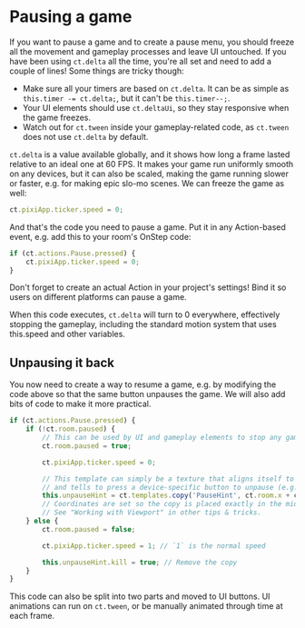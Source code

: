 # Pausing a game

If you want to pause a game and to create a pause menu, you should freeze all the movement and gameplay processes and leave UI untouched. If you have been using `ct.delta` all the time, you're all set and need to add a couple of lines! Some things are tricky though:

* Make sure all your timers are based on `ct.delta`. It can be as simple as `this.timer -= ct.delta;`, but it can't be `this.timer--;`.
* Your UI elements should use `ct.deltaUi`, so they stay responsive when the game freezes.
* Watch out for `ct.tween` inside your gameplay-related code, as `ct.tween` does not use `ct.delta` by default.

`ct.delta` is a value available globally, and it shows how long a frame lasted relative to an ideal one at 60 FPS. It makes your game run uniformly smooth on any devices, but it can also be scaled, making the game running slower or faster, e.g. for making epic slo-mo scenes. We can freeze the game as well:

```js
ct.pixiApp.ticker.speed = 0;
```

And that's the code you need to pause a game. Put it in any Action-based event, e.g. add this to your room's OnStep code:

```js
if (ct.actions.Pause.pressed) {
    ct.pixiApp.ticker.speed = 0;
}
```

Don't forget to create an actual Action in your project's settings! Bind it so users on different platforms can pause a game.

When this code executes, `ct.delta` will turn to 0 everywhere, effectively stopping the gameplay, including the standard motion system that uses this.speed and other variables.

## Unpausing it back

You now need to create a way to resume a game, e.g. by modifying the code above so that the same button unpauses the game. We will also add bits of code to make it more practical.

```js
if (ct.actions.Pause.pressed) {
    if (!ct.room.paused) {
        // This can be used by UI and gameplay elements to stop any gameplay actions that are not tied to ct.delta
        ct.room.paused = true;

        ct.pixiApp.ticker.speed = 0;

        // This template can simply be a texture that aligns itself to the view
        // and tells to press a device-specific button to unpause (e.g. "Press Escape to unpause" for desktop keyboards).
        this.unpauseHint = ct.templates.copy('PauseHint', ct.room.x + ct.viewWidth / 2, ct.room.y + ct.viewHeight / 2);
        // Coordinates are set so the copy is placed exactly in the middle of a player's screen.
        // See "Working with Viewport" in other tips & tricks.
    } else {
        ct.room.paused = false;

        ct.pixiApp.ticker.speed = 1; // `1` is the normal speed

        this.unpauseHint.kill = true; // Remove the copy
    }
}
```

This code can also be split into two parts and moved to UI buttons. UI animations can run on `ct.tween`, or be manually animated through time at each frame.
